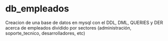 # db_empleados
Creacion de una base de datos en mysql con el DDL, DML, QUERIES y DER acerca de empleados dividido por sectores (administración, soporte_tecnico, desarrolladores, etc)
